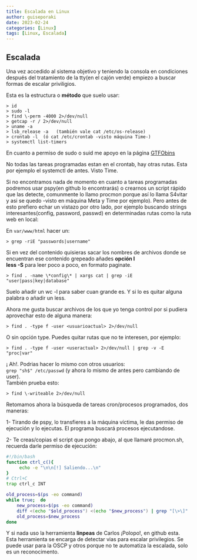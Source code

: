 ```yaml
---
title: Escalada en Linux
author: guiseporaki
date: 2023-02-24
categories: [Linux]
tags: [Linux, Escalada]
---
```

## Escalada

Una vez accedido al sistema objetivo y teniendo la consola en condiciones después del tratamiento de la tty(en el cajón verde) empiezo a buscar formas de escalar priviligios.

Esta es la estructura o **método** que suelo usar:
```
> id  
> sudo -l  
> find \-perm -4000 2>/dev/null
> getcap -r / 2>/dev/null  
> uname -a   
> lsb_release -a   (también vale cat /etc/os-release)    
> crontab -l  (ó cat /etc/crontab -visto máquina Time-)
> systemctl list-timers  
```
[gtfobins]: https://gtfobins.github.io/ 
En cuanto a permiso de sudo o suid me apoyo en la página [GTFObins][gtfobins]

No todas las tareas programadas estan en el crontab, hay otras rutas. Esta por ejemplo el systemctl de antes. Visto Time.  

Si no encontramos nada de momento en cuanto a tareas programadas podremos usar pspy(en github lo encontrarás) o crearnos un script rápido que las detecte, comunmente lo llamo procmon porque así lo llama S4vitar y asi se quedo -visto en máquina Meta y Time por ejemplo). Pero antes de esto prefiero echar un vistazo por otro lado, por ejemplo buscando strings interesantes(config, password, passwd) en determinadas rutas como la ruta web en local:

En `var/www/html` hacer un:
```
> grep -riE "passwords|username"
```
Si en vez del contenido quisieras sacar los nombres de archivos donde se encuentran ese contenido grepeado añades **opción l**  
**less -S** para leer poco a poco, en formato paginate.
```
> find . -name \*config\* | xargs cat | grep -iE "user|pass|key|database"  
```
Suelo añadir un wc -l para saber cuan grande es. Y si lo es quitar alguna palabra o añadir un less.

Ahora me gusta buscar archivos de los que yo tenga control por si pudiera aprovechar esto de alguna manera:
```
> find . -type f -user <usuarioactual> 2>/dev/null  
```
O sin opción type. Puedes quitar rutas que no te interesen, por ejemplo:  
```
> find . -type f -user <useractual> 2>/dev/null | grep -v -E "proc|var"   
```

¡ Ah!. Podrias hacer lo mismo con otros usuarios:  
`grep "sh$" /etc/passwd`  (y ahora lo mismo de antes pero cambiando de user).  
También prueba esto:  
```
> find \-writeable 2>/dev/null
```

Retomamos ahora la búsqueda de tareas cron/procesos programados, dos maneras:

1- Tirando de pspy, lo transfieres a la máquina víctima, le das permiso de ejecución y lo ejecutas. El programa buscará procesos ejecutandose.

2- Te creas/copias el script que pongo abajo, al que llamaré procmon.sh, recuerda darle permiso de ejecución:
``` bash
#!/bin/bash
function ctrl_c(){
     echo -e "\n\n[!] Saliendo...\n"
}
# Ctrl+C
trap ctrl_c INT

old_process=$(ps -eo command)
while true;  do
    new_process=$(ps -eo command)
    diff <(echo "$old_process") <(echo "$new_process") | grep "[\>\]" | grep -vE "procmon|command|kworker"
    old_process=$new_process
done
```

Y si nada uso la herramienta **linpeas** de Carlos ¡Polopo!, en github esta. Esta herramienta se encarga de detectar vias para escalar privilegios. Se puede usar para la OSCP y otros porque no te automatiza la escalada, solo es un reconocimento.
